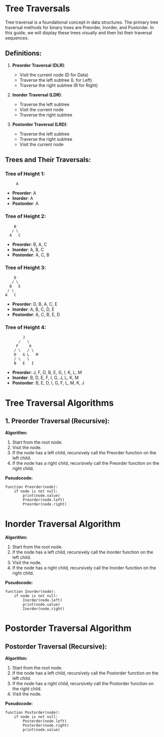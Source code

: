 # Tree Traversals

Tree traversal is a foundational concept in data structures. The primary tree traversal methods for binary trees are Preorder, Inorder, and Postorder. In this guide, we will display these trees visually and then list their traversal sequences.

## Definitions:

1. **Preorder Traversal (DLR)**:
   - Visit the current node (D for Data)
   - Traverse the left subtree (L for Left)
   - Traverse the right subtree (R for Right)

2. **Inorder Traversal (LDR)**:
   - Traverse the left subtree
   - Visit the current node
   - Traverse the right subtree

3. **Postorder Traversal (LRD)**:
   - Traverse the left subtree
   - Traverse the right subtree
   - Visit the current node

## Trees and Their Traversals:

### Tree of Height 1:

         A

- **Preorder**: A
- **Inorder**: A
- **Postorder**: A  

### Tree of Height 2:


        B
       / \
      A   C

- **Preorder**: B, A, C
- **Inorder**: A, B, C
- **Postorder**: A, C, B



### Tree of Height 3:

        D
       / \
      B   E
     / \
    A   C 

- **Preorder**: D, B, A, C, E
- **Inorder**: A, B, C, D, E
- **Postorder**: A, C, B, E, D

### Tree of Height 4: 

            J
          /   \
         F     K
        / \   / \
        D   G L   M
        / \   \
        B   E   I
- **Preorder**: J, F, D, B, E, G, I, K, L, M
- **Inorder**: B, D, E, F, I, G, J, L, K, M
- **Postorder**: B, E, D, I, G, F, L, M, K, J


# Tree Traversal Algorithms

## 1. Preorder Traversal (Recursive):

**Algorithm:**
1. Start from the root node.
2. Visit the node.
3. If the node has a left child, recursively call the Preorder function on the left child.
4. If the node has a right child, recursively call the Preorder function on the right child.

**Pseudocode:**
```pseudo
function Preorder(node):
    if node is not null:
        print(node.value)
        Preorder(node.left)
        Preorder(node.right)
```


# Inorder Traversal Algorithm


**Algorithm:**
1. Start from the root node.
2. If the node has a left child, recursively call the Inorder function on the left child.
3. Visit the node.
4. If the node has a right child, recursively call the Inorder function on the right child.

**Pseudocode:**
```pseudo
function Inorder(node):
    if node is not null:
        Inorder(node.left)
        print(node.value)
        Inorder(node.right)
``` 
# Postorder Traversal Algorithm

## Postorder Traversal (Recursive):

**Algorithm:**
1. Start from the root node.
2. If the node has a left child, recursively call the Postorder function on the left child.
3. If the node has a right child, recursively call the Postorder function on the right child.
4. Visit the node.

**Pseudocode:**
```pseudo
function Postorder(node):
    if node is not null:
        Postorder(node.left)
        Postorder(node.right)
        print(node.value)
```